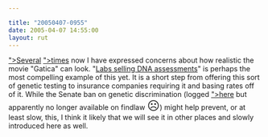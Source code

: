 ```yaml
---

title: "20050407-0955"
date: 2005-04-07 14:55:00
layout: rut
---
```


<p> <a href="./view.php?date=<?php
print(htmlentities("20050218-1203"));?>">Several</a>
<a href="./view.php?date=<?php
print(htmlentities("20050309-1124"));?>">times</a> now
I have expressed concerns about how realistic the movie "Gatica" can
look.  "<a href="http://www.msnbc.msn.com/id/7410891/">Labs selling
DNA assessments</a>" is perhaps the most compelling example of this
yet.  It is a short step from offering this sort of genetic testing
to insurance companies requiring it and basing rates off of it.
While the Senate ban on genetic discrimination (logged <a href="./view.php?date=
<?php print(htmlentities("20050218-1203"));?>">here</a>
but apparently no longer available on findlaw <font size="+2">&#x2639;</font>) might help prevent, or at least slow,
this, I think it likely that we will see it in other places and
slowly introduced here as well.</p>

